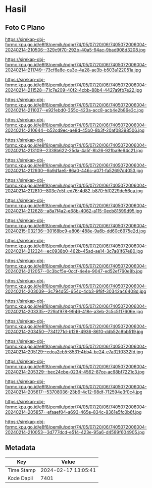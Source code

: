 # Hasil

## Foto C Plano

https://sirekap-obj-formc.kpu.go.id/e8f8/pemilu/pdpr/74/05/07/20/06/7405072006004-20240214-210506--329c9f70-292b-40a5-94ac-9bad908d3208.jpg

https://sirekap-obj-formc.kpu.go.id/e8f8/pemilu/pdpr/74/05/07/20/06/7405072006004-20240214-211749--73cf6a8e-ca3e-4a28-ae3b-b503a122051a.jpg

https://sirekap-obj-formc.kpu.go.id/e8f8/pemilu/pdpr/74/05/07/20/06/7405072006004-20240214-211528--71c7e209-40f2-4cbb-88b4-4427a9fb7e22.jpg

https://sirekap-obj-formc.kpu.go.id/e8f8/pemilu/pdpr/74/05/07/20/06/7405072006004-20240214-211037--e921ebd0-355c-423a-acc8-acb4e2b86e3c.jpg

https://sirekap-obj-formc.kpu.go.id/e8f8/pemilu/pdpr/74/05/07/20/06/7405072006004-20240214-210644--b52cd9ec-ae8d-45b0-8b3f-20af08398506.jpg

https://sirekap-obj-formc.kpu.go.id/e8f8/pemilu/pdpr/74/05/07/20/06/7405072006004-20240214-213109--2338b622-25da-4a5f-8b26-921ba9e64c21.jpg

https://sirekap-obj-formc.kpu.go.id/e8f8/pemilu/pdpr/74/05/07/20/06/7405072006004-20240214-212930--9a9d1ae5-86a0-446c-a071-fa52697d4053.jpg

https://sirekap-obj-formc.kpu.go.id/e8f8/pemilu/pdpr/74/05/07/20/06/7405072006004-20240214-212810--803e7c5f-ed76-4d82-b870-5f0229de56ca.jpg

https://sirekap-obj-formc.kpu.go.id/e8f8/pemilu/pdpr/74/05/07/20/06/7405072006004-20240214-212628--a8a7f4a2-e68b-4062-a115-0ecb81599d95.jpg

https://sirekap-obj-formc.kpu.go.id/e8f8/pemilu/pdpr/74/05/07/20/06/7405072006004-20240215-032136--30168bc9-a806-488e-9a6b-dd60c6975e2d.jpg

https://sirekap-obj-formc.kpu.go.id/e8f8/pemilu/pdpr/74/05/07/20/06/7405072006004-20240214-212324--ec0938b0-462b-45ad-ae14-3c7a81f67e80.jpg

https://sirekap-obj-formc.kpu.go.id/e8f8/pemilu/pdpr/74/05/07/20/06/7405072006004-20240214-212057--0c3bcf5e-0ccf-4e4e-9047-ed52ef760e8b.jpg

https://sirekap-obj-formc.kpu.go.id/e8f8/pemilu/pdpr/74/05/07/20/06/7405072006004-20240214-203039--3c794d55-654c-4cb3-9f8f-30342a46408d.jpg

https://sirekap-obj-formc.kpu.go.id/e8f8/pemilu/pdpr/74/05/07/20/06/7405072006004-20240214-203335--229af978-9946-418e-a3eb-2c5c5117606e.jpg

https://sirekap-obj-formc.kpu.go.id/e8f8/pemilu/pdpr/74/05/07/20/06/7405072006004-20240214-203450--7341271d-b128-4936-8610-ddb52c8bb519.jpg

https://sirekap-obj-formc.kpu.go.id/e8f8/pemilu/pdpr/74/05/07/20/06/7405072006004-20240214-205129--edca2cb5-8531-4bb4-bc24-e7a32f0332fd.jpg

https://sirekap-obj-formc.kpu.go.id/e8f8/pemilu/pdpr/74/05/07/20/06/7405072006004-20240214-205329--bec24cbe-0234-4562-87ce-ac68bf7221c3.jpg

https://sirekap-obj-formc.kpu.go.id/e8f8/pemilu/pdpr/74/05/07/20/06/7405072006004-20240214-205617--53708036-23b6-4c12-98df-712594e3f0c4.jpg

https://sirekap-obj-formc.kpu.go.id/e8f8/pemilu/pdpr/74/05/07/20/06/7405072006004-20240214-205857--efaaef04-a693-465e-834c-8361e5fc0b6f.jpg

https://sirekap-obj-formc.kpu.go.id/e8f8/pemilu/pdpr/74/05/07/20/06/7405072006004-20240214-210053--3d777dcd-e514-423e-95a6-d4589f604905.jpg


## Metadata

| Key        | Value               |
| ---------- | ------------------- |
| Time Stamp | 2024-02-17 13:05:41 |
| Kode Dapil | 7401                |



